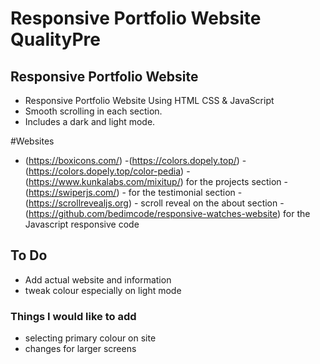# Responsive Portfolio Website QualityPre

## Responsive Portfolio Website

- Responsive Portfolio Website Using HTML CSS & JavaScript
- Smooth scrolling in each section.
- Includes a dark and light mode.

#Websites

- (https://boxicons.com/)
  -(https://colors.dopely.top/)
  -(https://colors.dopely.top/color-pedia)
  -(https://www.kunkalabs.com/mixitup/) for the projects section
  -(https://swiperjs.com/) - for the testimonial section
  -(https://scrollrevealjs.org) - scroll reveal on the about section
  -(https://github.com/bedimcode/responsive-watches-website) for the Javascript responsive code

## To Do

- Add actual website and information
- tweak colour especially on light mode

### Things I would like to add

- selecting primary colour on site
- changes for larger screens
